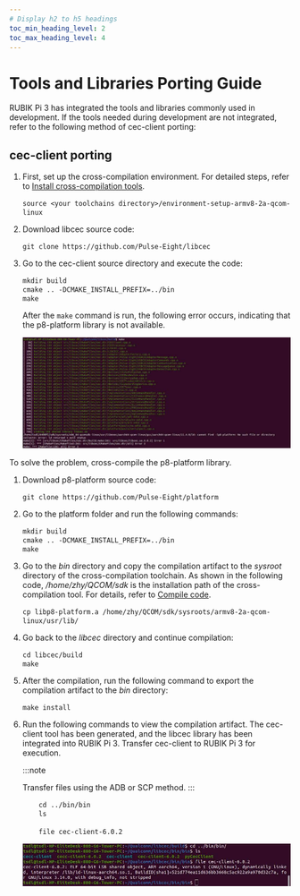```yaml
---
# Display h2 to h5 headings
toc_min_heading_level: 2
toc_max_heading_level: 4
---
```


# Tools and Libraries Porting Guide

RUBIK Pi 3 has integrated the tools and libraries commonly used in development. If the tools needed during development are not integrated, refer to the following method of cec-client porting:

## cec-client porting

1. First, set up the cross-compilation environment. For detailed steps, refer to [Install cross-compilation tools](./1.get-started.md#Installcross-compilationtools).

   ```shell
   source <your toolchains directory>/environment-setup-armv8-2a-qcom-linux
   ```

2. Download libcec source code:

   ```shell
   git clone https://github.com/Pulse-Eight/libcec
   ```

3) Go to the cec-client source directory and execute the code:

   ```shell
   mkdir build  
   cmake .. -DCMAKE_INSTALL_PREFIX=../bin  
   make
   ```

   After the `make` command is run, the following error occurs, indicating that the p8-platform library is not available.

   ![](images/image-232.jpg)

To solve the problem, cross-compile the p8-platform library.

1. Download p8-platform source code:

   ```shell
   git clone https://github.com/Pulse-Eight/platform
   ```

2. Go to the platform folder and run the following commands:

   ```shell
   mkdir build  
   cmake .. -DCMAKE_INSTALL_PREFIX=../bin  
   make
   ```

3. Go to the *bin* directory and copy the compilation artifact to the *sysroot* directory of the cross-compilation toolchain. As shown in the following code, */home/zhy/QCOM/sdk* is the installation path of the cross-compilation tool. For details, refer to [Compile code](./1.get-started.md#compilecode).

   ```shell
   cp libp8-platform.a /home/zhy/QCOM/sdk/sysroots/armv8-2a-qcom-linux/usr/lib/
   ```

4) Go back to the *libcec* directory and continue compilation:

   ```shell
   cd libcec/build  
   make
   ```

5) After the compilation, run the following command to export the compilation artifact to the *bin* directory:

   ```shell
   make install
   ```

6. Run the following commands to view the compilation artifact. The cec-client tool has been generated, and the libcec library has been integrated into RUBIK Pi 3. Transfer cec-client to RUBIK Pi 3 for execution.

   :::note
   
   Transfer files using the ADB or SCP method.
   :::

   ```shell
       cd ../bin/bin  
       ls  
       
       file cec-client-6.0.2
   ```

   ![](images/image-227.jpg)